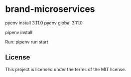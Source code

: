 # brand-microservices

pyenv install 3.11.0
pyenv global 3.11.0

pipenv install

Run:
pipenv run start

## License

This project is licensed under the terms of the MIT license.
